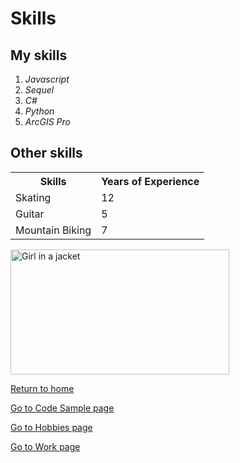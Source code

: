 
<!DOCTYPE html>
<html>
<head>
  
<h1 id="skills">Skills</h1>
  </head>
  <body>
<h2 id="my-coding-skills">My skills</h2>
<ol>
<li><i>Javascript</i></li>
<li><i>Sequel</i></li>
<li><i>C#</i></li>
<li><i>Python</i></li>
<li><i>ArcGIS Pro</i></li>
</ol>
<h2 id="other-skills">Other skills</h2>

<table>
  <tr>
    <th>Skills</th>
    <th>Years of Experience</th>
  </tr>
  <tr>
    <td>Skating</td>
    <td>12</td>
  </tr>
  <tr>
    <td>Guitar</td>
    <td>5</td>
  </tr>
  <tr>
    <td>Mountain Biking</td>
    <td>7</td>
  </tr>
</table>
    <img src="https://i0.wp.com/cravingtocreate.com/wp-content/uploads/2020/12/ice-fix-1.jpg?fit=4012%2C2679&ssl=1" alt="Girl in a jacket" width="350" height="200">
  <p><a href="./README.md">Return to home</a></p>
  <p><a href="./Code_sample.md">Go to Code Sample page</a></p>
  <p><a href="./Hobby.md">Go to Hobbies page</a></p>
  <p><a href="./Work.md">Go to Work page</a></p>
  
  </body>
  </html>
  
 
